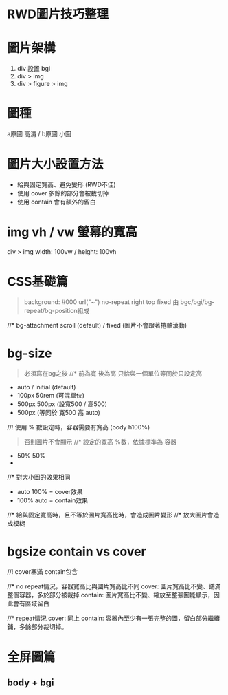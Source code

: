 # RWD圖片技巧整理

# 圖片架構
1. div 設置 bgi
2. div > img
3. div > figure > img

# 圖種
a原圖 高清 / b原圖 小圖

# 圖片大小設置方法
- 給與固定寬高、避免變形 (RWD不佳)
- 使用 cover 多餘的部分會被裁切掉
- 使用 contain 會有額外的留白

# img vh / vw 螢幕的寬高
div > img
width: 100vw / height: 100vh


# CSS基礎篇
> background: #000 url("~") no-repeat right top fixed
> 由 bgc/bgi/bg-repeat/bg-position組成

//* bg-attachment
scroll (default) / fixed (圖片不會跟著捲軸滾動)

# bg-size
> 必須寫在bg之後
//* 前為寬 後為高 只給與一個單位等同於只設定高
- auto / initial (default)
- 100px 50rem (可混單位)
- 500px 500px (設寬500 / 高500)
- 500px       (等同於 寬500 高 auto)

//! 使用 % 數設定時，容器需要有寬高 (body h100%)
> 否則圖片不會顯示
//* 設定的寬高 %數，依據標準為 容器
- 50% 50%  
- 

//* 對大小圖的效果相同
- auto 100% = cover效果
- 100% auto = contain效果


//* 給與固定寬高時，且不等於圖片寬高比時，會造成圖片變形
//* 放大圖片會造成模糊

# bgsize contain vs cover
//! cover塞滿 contain包含

//* no repeat情況，容器寬高比與圖片寬高比不同
cover: 圖片寬高比不變、鋪滿整個容器，多於部分被裁掉
contain: 圖片寬高比不變、縮放至整張圖能顯示，因此會有區域留白

//* repeat情況
cover: 同上
contain: 容器內至少有一張完整的圖，留白部分繼續鋪，多餘部分裁切掉。

# 全屏圖篇

## body + bgi